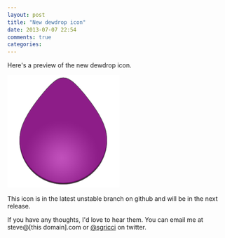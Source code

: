 ```yaml
---
layout: post
title: "New dewdrop icon"
date: 2013-07-07 22:54
comments: true
categories: 
---
```

Here's a preview of the new dewdrop icon.

<img src="/images/dewdrop_256.png" alt="Dewdrop 256" />

This icon is in the latest unstable branch on github and will be in the next release.

If you have any thoughts, I'd love to hear them. You can email me at steve@[this domain].com or [@sgricci](http://twitter.com/sgricci) on twitter.
